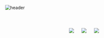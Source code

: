 ![header](https://capsule-render.vercel.app/api?type=cylinder&color=B6DCB6&text=Hello%20🌝%20I'm%20Dongju%20Seo!&fontColor=363636&fontSize=40&animation=twinkling&height=180)

<p align="center">
  <br>
  <br>
  <a href="https://github.com/yn15"><img align="center" style="margin:10px" src="http://github-profile-summary-cards.vercel.app/api/cards/profile-details?username=yn15&theme=solarized" /></a> 
  <a href="https://github.com/yn15"><img align="center" style="margin:10px" src="http://github-profile-summary-cards.vercel.app/api/cards/stats?username=yn15&theme=solarized" /></a> 
  <a href="https://github.com/yn15"><img align="center" style="margin:10px" src="http://github-profile-summary-cards.vercel.app/api/cards/most-commit-language?username=yn15&theme=solarized" /></a> 
  
 </p>
